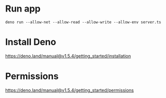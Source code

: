 # Run app
```deno run --allow-net --allow-read --allow-write --allow-env server.ts```

# Install Deno
https://deno.land/manual@v1.5.4/getting_started/installation

# Permissions
https://deno.land/manual@v1.5.4/getting_started/permissions